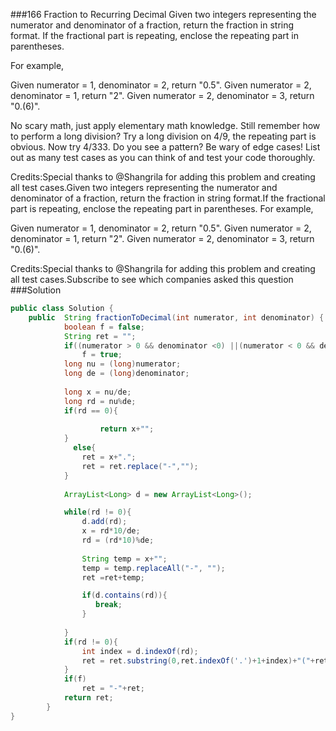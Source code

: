 ###166 Fraction to Recurring Decimal
Given two integers representing the numerator and denominator of a fraction, return the fraction in string format.
If the fractional part is repeating, enclose the repeating part in parentheses.

For example,

Given numerator = 1, denominator = 2, return "0.5".
Given numerator = 2, denominator = 1, return "2".
Given numerator = 2, denominator = 3, return "0.(6)".



No scary math, just apply elementary math knowledge. Still remember how to perform a long division?
Try a long division on 4/9, the repeating part is obvious. Now try 4/333. Do you see a pattern?
Be wary of edge cases! List out as many test cases as you can think of and test your code thoroughly.

Credits:Special thanks to @Shangrila for adding this problem and creating all test cases.Given two integers representing the numerator and denominator of a fraction, return the fraction in string format.If the fractional part is repeating, enclose the repeating part in parentheses.
For example,

Given numerator = 1, denominator = 2, return "0.5".
Given numerator = 2, denominator = 1, return "2".
Given numerator = 2, denominator = 3, return "0.(6)".

Credits:Special thanks to @Shangrila for adding this problem and creating all test cases.Subscribe to see which companies asked this question
###Solution
```java
public class Solution {
    public  String fractionToDecimal(int numerator, int denominator) {
	        boolean f = false;
	        String ret = "";
	        if((numerator > 0 && denominator <0) ||(numerator < 0 && denominator >0))
	        	f = true;
	        long nu = (long)numerator;
	        long de = (long)denominator;
	        
	        long x = nu/de;
	        long rd = nu%de;
	        if(rd == 0){
	        
	                return x+"";
	        }
	          else{
	            ret = x+".";
	            ret = ret.replace("-","");
	        }  
	            
	        ArrayList<Long> d = new ArrayList<Long>();

	        while(rd != 0){
	            d.add(rd);
	            x = rd*10/de;
		        rd = (rd*10)%de;
		        
		        String temp = x+"";
		        temp = temp.replaceAll("-", "");
		        ret =ret+temp;	    

		        if(d.contains(rd)){
		           break;
		        }
	            
	        }
	        if(rd != 0){
	            int index = d.indexOf(rd);
	            ret = ret.substring(0,ret.indexOf('.')+1+index)+"("+ret.substring(ret.indexOf('.')+1+index)+")";
	        }
	        if(f)
	            ret = "-"+ret;
	        return ret;
	    }
}